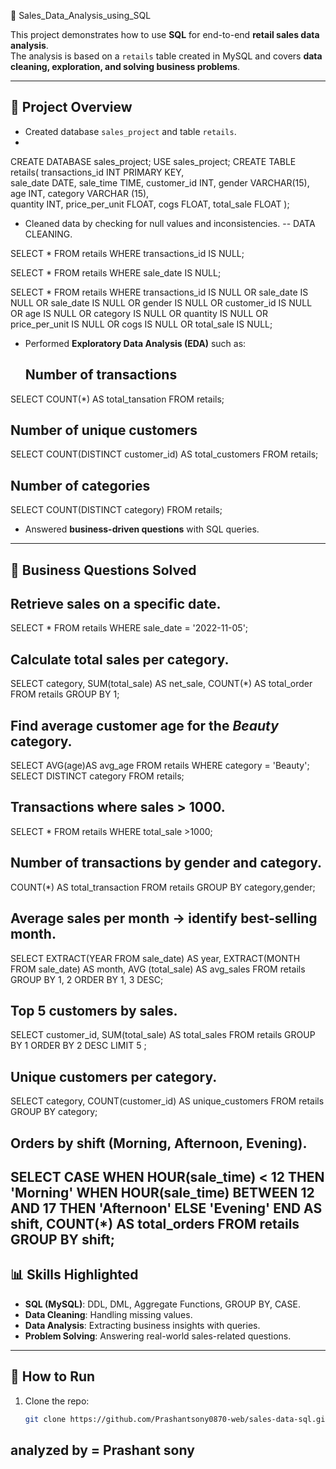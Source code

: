 🛒 Sales_Data_Analysis_using_SQL

This project demonstrates how to use **SQL** for end-to-end **retail sales data analysis**.  
The analysis is based on a `retails` table created in MySQL and covers **data cleaning, exploration, and solving business problems**.

---

## 📂 Project Overview
- Created database `sales_project` and table `retails`.
- 
CREATE DATABASE sales_project;
USE sales_project;
CREATE TABLE retails(
transactions_id INT PRIMARY KEY,	
sale_date DATE,	
sale_time TIME,
customer_id	INT,
gender VARCHAR(15),	
age	INT,
category VARCHAR (15),	
quantity	INT,
price_per_unit	FLOAT,
cogs FLOAT,	
total_sale FLOAT
);

- Cleaned data by checking for null values and inconsistencies.
-- DATA CLEANING.
 
SELECT * FROM retails
WHERE transactions_id IS NULL;

SELECT * FROM retails
WHERE sale_date IS NULL;

SELECT * FROM retails
WHERE
transactions_id IS NULL
OR
sale_date IS NULL
OR
sale_date IS NULL
OR
gender IS NULL
OR 
customer_id IS NULL
OR 
age IS NULL
OR 
category IS NULL
OR 
quantity IS NULL
OR 
price_per_unit IS NULL
OR 
cogs IS NULL
OR 
total_sale IS NULL;	

- Performed **Exploratory Data Analysis (EDA)** such as:
  ## Number of transactions
SELECT COUNT(*)  AS total_tansation FROM retails;

 ## Number of unique customers
SELECT  COUNT(DISTINCT customer_id) AS total_customers FROM retails;

  ## Number of categories
SELECT  COUNT(DISTINCT category)  FROM retails;

 
- Answered **business-driven questions** with SQL queries.
---

## 🔑 Business Questions Solved
## Retrieve sales on a specific date.
 SELECT * FROM retails
WHERE sale_date = '2022-11-05';

## Calculate total sales per category.
SELECT category, SUM(total_sale) AS net_sale,
COUNT(*) AS total_order 
FROM retails 
GROUP BY 1;
   
## Find average customer age for the *Beauty* category.
SELECT AVG(age)AS avg_age
FROM retails
WHERE category = 'Beauty';
SELECT DISTINCT category FROM retails;
  
## Transactions where sales > 1000.
SELECT * FROM retails 
WHERE total_sale >1000;

## Number of transactions by gender and category.
COUNT(*) AS total_transaction FROM retails
GROUP BY category,gender;

## Average sales per month → identify best-selling month.
SELECT
EXTRACT(YEAR FROM sale_date) AS year,
EXTRACT(MONTH FROM sale_date) AS month,
AVG (total_sale) AS avg_sales
FROM retails
GROUP BY 1, 2
ORDER BY 1, 3 DESC;
 
## Top 5 customers by sales.
SELECT customer_id, SUM(total_sale) AS total_sales
FROM retails 
GROUP BY 1
ORDER BY 2 DESC
LIMIT 5 ;

## Unique customers per category.
SELECT 
category,
COUNT(customer_id) AS unique_customers
FROM retails
GROUP BY category;
      
## Orders by shift (Morning, Afternoon, Evening).  
SELECT 
    CASE 
        WHEN HOUR(sale_time) < 12 THEN 'Morning'
        WHEN HOUR(sale_time) BETWEEN 12 AND 17 THEN 'Afternoon'
        ELSE 'Evening'
    END AS shift,
    COUNT(*) AS total_orders
FROM retails
GROUP BY shift;
---

## 📊 Skills Highlighted
- **SQL (MySQL)**: DDL, DML, Aggregate Functions, GROUP BY, CASE.  
- **Data Cleaning**: Handling missing values.  
- **Data Analysis**: Extracting business insights with queries.  
- **Problem Solving**: Answering real-world sales-related questions.  

---

## 🚀 How to Run
1. Clone the repo:
   ```bash
   git clone https://github.com/Prashantsony0870-web/sales-data-sql.git

## analyzed by = Prashant sony 
   

